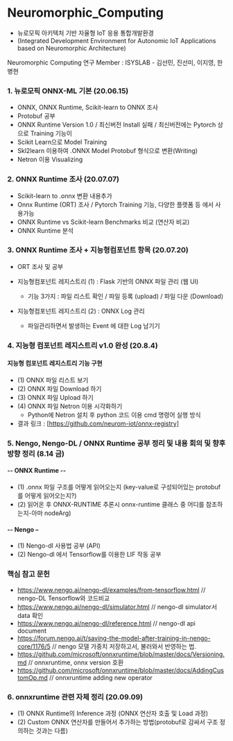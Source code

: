# Neuromorphic_Computing
- 뉴로모픽 아키텍처 기반 자율형 IoT 응용 통합개발환경
- (Integrated Development Environment for Autonomic IoT Applications based on Neuromorphic Architecture)

Neuromorphic Computing 연구
Member : ISYSLAB - 김선민, 진선미, 이지영, 한병현


### 1. 뉴로모픽 ONNX-ML 기본 (20.06.15)
- ONNX, ONNX Runtime, Scikit-learn to ONNX 조사
- Protobuf 공부
- ONNX Runtime Version 1.0 / 최신버전 Install 실패 / 최신버전에는 Pytorch 상으로 Training 기능이 
- Scikit Learn으로 Model Training 
- Skl2learn 이용하여 .ONNX Model Protobuf 형식으로 변환(Writing)
- Netron 이용 Visualizing

### 2. ONNX Runtime 조사 (20.07.07)
- Scikit-learn to .onnx 변환 내용추가
- Onnx Runtime (ORT) 조사 / Pytorch Training 기능, 다양한 플랫폼 등 에서 사용가능
- ONNX Runtime vs Scikit-learn Benchmarks 비교 (연산자 비교)
- ONNX Runtime 분석

### 3. ONNX Runtime 조사 + 지능형컴포넌트 항목 (20.07.20)
- ORT 조사 및 공부
- 지능형컴포넌트 레지스트리 (1) : Flask 기반의 ONNX 파일 관리 (웹 UI)
  - 기능 3가지 : 파일 리스트 확인 / 파일 등록 (upload) / 파일 다운 (Download)
  
- 지능형컴포넌트 레지스트리 (2) : ONNX Log 관리
  - 파일관리하면서 발생하는 Event 에 대한 Log 남기기

### 4. 지능형 컴포넌트 레지스트리 v1.0 완성 (20.8.4)
#### 지능형 컴포넌트 레지스트리 기능 구현 
- (1) ONNX 파일 리스트 보기
- (2) ONNX 파일 Download 하기
- (3) ONNX 파일 Upload 하기
- (4) ONNX 파일 Netron 이용 시각화하기
  - Python에 Netron 설치 후 python 코드 이용 cmd 명령어 실행 방식
- 결과 링크 : [https://github.com/neurom-iot/onnx-registry]

### 5. Nengo, Nengo-DL / ONNX Runtime 공부 정리 및 내용 회의 및 향후방향 정리 (8.14 금)

#### -- ONNX Runtime --
- (1) .onnx 파일 구조를 어떻게 읽어오는지 (key-value로 구성되어있는 protobuf를 어떻게 읽어오는지?) 
- (2) 읽어온 후 ONNX-RUNTIME 추론시 onnx-runtime 클래스 중 어디를 참조하는지-아마 nodeArg)

#### -- Nengo –
- (1) Nengo-dl 사용법 공부 (API)
- (2) Nengo-dl 에서 Tensorflow를 이용한 LIF 작동 공부


### 핵심 참고 문헌
- https://www.nengo.ai/nengo-dl/examples/from-tensorflow.html // nengo-DL Tensorflow와 코드비교
- https://www.nengo.ai/nengo-dl/simulator.html // nengo-dl simulator서 data 확인
- https://www.nengo.ai/nengo-dl/reference.html // nengo-dl api document
- https://forum.nengo.ai/t/saving-the-model-after-training-in-nengo-core/1176/5 // nengo 모델 가중치 저장하고서, 불러와서 반영하는 법.
- https://github.com/microsoft/onnxruntime/blob/master/docs/Versioning.md // onnxruntime, onnx version 호환 
- https://github.com/microsoft/onnxruntime/blob/master/docs/AddingCustomOp.md // onnxruntime adding new operator

### 6. onnxruntime 관련 자체 정리 (20.09.09)
- (1) ONNX Runtime의 Inference 과정 (ONNX 연산자 호출 및 Load 과정)
- (2) Custom ONNX 연산자를 만들어서 추가하는 방법(protobuf로 감싸서 구조 정의하는 것과는 다름)

